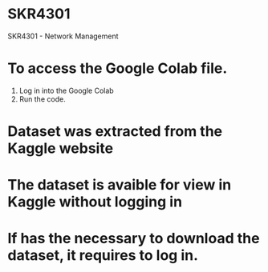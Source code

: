 # SKR4301
SKR4301 - Network Management

# To access the Google Colab file. 
1. Log in into the Google Colab
2. Run the code.

# Dataset was extracted from the Kaggle website
# The dataset is avaible for view in Kaggle without logging in
# If has the necessary to download the dataset, it requires to log in.

